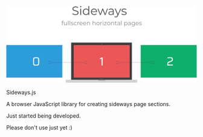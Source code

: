 ![sideways](https://raw.githubusercontent.com/IsaacAbrahamson/sideways/master/demo.svg)

Sideways.js

A browser JavaScript library for creating sideways page sections.


Just started being developed.


Please don't use just yet :)
